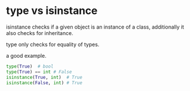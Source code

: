 # type vs isinstance


isinstance checks if a given object is an instance of a class, additionally it also checks for inheritance.

type only checks for equality of types.


a good example.

```python
type(True)  # bool
type(True) == int # False 
isinstance(True, int)  # True
isinstance(False, int) # True
```




